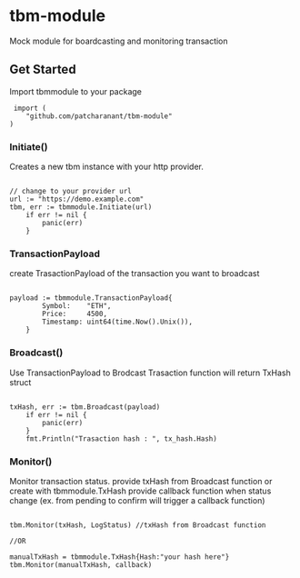 # tbm-module
 Mock module for boardcasting and monitoring transaction


 ## Get Started

 Import tbmmodule to your package
 
```golang
 import (
	"github.com/patcharanant/tbm-module"
)
```

### Initiate()

Creates a new tbm instance with your http provider.

```golang

// change to your provider url
url := "https://demo.example.com"
tbm, err := tbmmodule.Initiate(url)
	if err != nil {
		panic(err)
	}

```

### TransactionPayload

create TrasactionPayload of the transaction you want to broadcast

```golang

payload := tbmmodule.TransactionPayload{
		Symbol:    "ETH",
		Price:     4500,
		Timestamp: uint64(time.Now().Unix()),
	}

```


### Broadcast()

Use TransactionPayload to Brodcast Trasaction
function will return TxHash struct

```golang

txHash, err := tbm.Broadcast(payload)
	if err != nil {
		panic(err)
	}
    fmt.Println("Trasaction hash : ", tx_hash.Hash)
```

### Monitor()

Monitor transaction status. provide txHash from Broadcast function or create with tbmmodule.TxHash
provide callback function when status change (ex. from pending to confirm will trigger a callback function)


```golang

tbm.Monitor(txHash, LogStatus) //txHash from Broadcast function

//OR

manualTxHash = tbmmodule.TxHash{Hash:"your hash here"}
tbm.Monitor(manualTxHash, callback)

```
